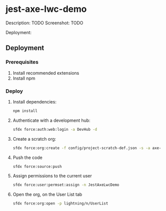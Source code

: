 # jest-axe-lwc-demo

Description: TODO
Screenshot: TODO

Deployment:
## Deployment

### Prerequisites

1. Install recommended extensions
1. Install npm

### Deploy
1. Install dependencies:
    ```sh
    npm install
    ```
1. Authenticate with a development hub:
    ```sh
    sfdx force:auth:web:login -a DevHub -d
    ```
1. Create a scratch org:
    ```sh
    sfdx force:org:create -f config/project-scratch-def.json -s -a axe-demo
    ```
1. Push the code
    ```sh
    sfdx force:source:push
    ```
1. Assign permissions to the current user
    ```sh
    sfdx force:user:permset:assign -n JestAxeLwcDemo
    ```
1. Open the org, on the User List tab
    ```sh
    sfdx force:org:open -p lightning/n/UserList
    ```